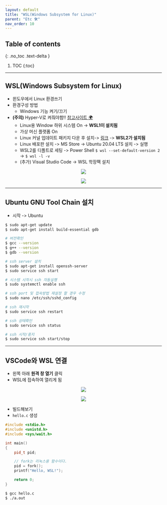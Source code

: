 ```yaml
---
layout: default
title: "WSL(Windows Subsystem for Linux)"
parent: "Etc 🛠"
nav_order: 10
---
```


## Table of contents
{: .no_toc .text-delta }

1. TOC
{:toc}

---

## WSL(Windows Subsystem for Linux)

* 윈도우에서 Linux 환경쓰기
* 환경구성 방법
    * Windows 기능 켜기/끄기
* **(주의)** Hyper-V로 켜줘야함!! [참고사이트 🌍](https://imperfectblog.tistory.com/151)
    * Linux용 Window 하위 시스템 On -> **WSL1이 설치됨**
    * 가상 머신 플랫폼 On
    * Linux 커널 업데이트 패키지 다운 후 설치-> [링크](https://wslstorestorage.blob.core.windows.net/wslblob/wsl_update_x64.msi) -> **WSL2가 설치됨**
    * Linux 배포판 설치 -> MS Store -> Ubuntu 20.04 LTS 설치 -> 실행
    * WSL2를 디폴트로 세팅 -> Power Shell `$ wsl --set-default-version 2` -> `$ wsl -l -v`
    * (추가) Visual Studio Code -> WSL 학장팩 설치


<p align="center">
  <img src="https://taehyungs-programming-blog.github.io/blog/assets/images/etc/os/os-1-1.png"/>
</p>

<p align="center">
  <img src="https://taehyungs-programming-blog.github.io/blog/assets/images/etc/os/os-1-2.png"/>
</p>

---

## Ubuntu GNU Tool Chain 설치

* 시작 -> Ubuntu

```bash
$ sudo apt-get update
$ sudo apt-get install build-essential gdb

# 버전확인
$ gcc --version
$ g++ --version
$ gdb --version
```

```bash
# ssh server 설치
$ sudo apt-get install openssh-server
$ sudo service ssh start

# 시스템 시작시 ssh 자동실행
$ sudo systemctl enable ssh

# ssh port 및 접속방법 재설정 할 경우 수정
$ sudo nano /etc/ssh/sshd_config

# ssh 재시작
$ sudo service ssh restart

# ssh 상태확인
$ sudo service ssh status

# ssh 시작/중지
$ sudo service ssh start/stop
```

---

## VSCode와 WSL 연결

* 왼쪽 아래 **원격 창 열기** 클릭
* WSL에 접속하여 열리게 됨

<p align="center">
  <img src="https://taehyungs-programming-blog.github.io/blog/assets/images/etc/os/os-1-3.png"/>
</p>

<p align="center">
  <img src="https://taehyungs-programming-blog.github.io/blog/assets/images/etc/os/os-1-4.png"/>
</p>

* 빌드해보기
* `hello.c` 생성

```cpp
#include <stdio.h>
#include <unistd.h>
#include <sys/wait.h>

int main()
{
    pid_t pid;

    // fork는 리눅스용 함수이다.
    pid = fork();
    printf("Hello, WSL!");

    return 0;
}
```

```bash
$ gcc hello.c
$ ./a.out
```